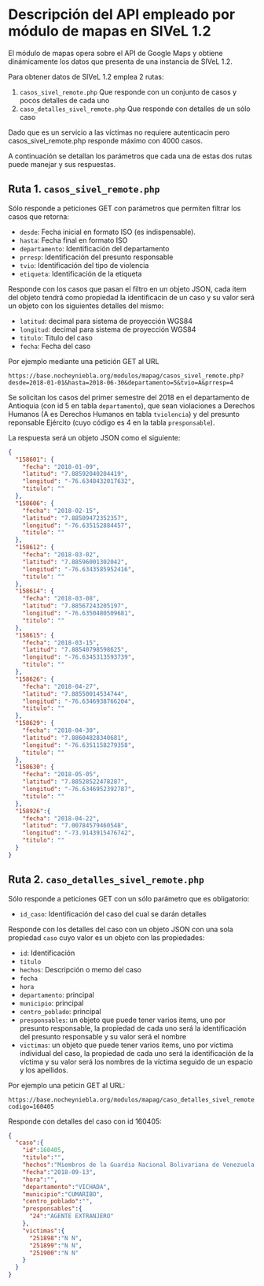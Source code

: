 # Descripción del API empleado por módulo de mapas en SIVeL 1.2

El módulo de mapas opera sobre el API de Google Maps y obtiene dinámicamente los datos que presenta de una instancia de SIVeL 1.2.

Para obtener datos de SIVeL 1.2 emplea 2 rutas:
  1. `casos_sivel_remote.php` Que responde con un conjunto de casos y pocos detalles de cada uno
  2. `caso_detalles_sivel_remote.php` Que responde con detalles de un sólo caso

Dado que es un servicio a las víctimas no requiere autenticacin pero casos_sivel_remote.php responde máximo con 4000 casos.

A continuación se detallan los parámetros que cada una de estas dos rutas puede manejar y sus respuestas.

## Ruta 1. `casos_sivel_remote.php`

Sólo responde a peticiones GET con parámetros que permiten filtrar los casos que retorna:

- `desde`: Fecha inicial en formato ISO (es indispensable).
- `hasta`: Fecha final en formato ISO 
- `departamento`:  Identificación del departamento 
- `prresp`: Identificación del presunto responsable
- `tvio`: Identificación del tipo de violencia
- `etiqueta`: Identificación de la etiqueta


Responde con los casos que pasan el filtro en un objeto JSON, cada item del objeto tendrá como propiedad la identificacin de un caso y su valor será un objeto con los siguientes detalles del mismo:
   - `latitud`: decimal para sistema de proyección WGS84
   - `longitud`: decimal para sistema de proyección WGS84
   - `titulo`: Titulo del caso
   - `fecha`: Fecha del caso

Por ejemplo mediante una petición GET al URL 
```
https://base.nocheyniebla.org/modulos/mapag/casos_sivel_remote.php?desde=2018-01-01&hasta=2018-06-30&departamento=5&tvio=A&prresp=4
```

Se solicitan los casos del primer semestre del 2018 en el departamento de Antioquia (con id 5 en tabla `departamento`), que sean violaciones a Derechos Humanos (A es Derechos Humanos en tabla `tviolencia`) y del presunto reponsable Ejército (cuyo código es 4 en la tabla `presponsable`).

La respuesta será un objeto JSON como el siguiente:

```JSON
{
  "158601": {
    "fecha": "2018-01-09",
    "latitud": "7.88592040204419",
    "longitud": "-76.6348432017632",
    "titulo": ""
  },
  "158606": {
    "fecha": "2018-02-15",
    "latitud": "7.88509472352357",
    "longitud": "-76.635152884457",
    "titulo": ""
  },
  "158612": {
    "fecha": "2018-03-02",
    "latitud": "7.88596001302042",
    "longitud": "-76.6343585952416",
    "titulo": ""
  },
  "158614": {
    "fecha": "2018-03-08",
    "latitud": "7.88567243205197",
    "longitud": "-76.6350480509681",
    "titulo": ""
  }, 
  "158615": {
    "fecha": "2018-03-15",
    "latitud": "7.88540798598625",
    "longitud": "-76.6345313593739",
    "titulo": ""
  }, 
  "158626": {
    "fecha": "2018-04-27",
    "latitud": "7.88550014534744",
    "longitud": "-76.6346938766204",
    "titulo": ""
  },
  "158629": {
    "fecha": "2018-04-30",
    "latitud": "7.88604828340681",
    "longitud": "-76.6351158279358",
    "titulo": ""
  },
  "158630": {
    "fecha": "2018-05-05",
    "latitud": "7.88528522478287",
    "longitud": "-76.6346952392787",
    "titulo": ""
  },
  "158926":{ 
    "fecha": "2018-04-22",
    "latitud": "7.00784579460548",
    "longitud": "-73.9143915476742",
    "titulo": ""
  }
}
```

## Ruta 2. `caso_detalles_sivel_remote.php`

Sólo responde a peticiones GET con un sólo parámetro que es obligatorio:
- `id_caso`: Identificación del caso del cual se darán detalles

Responde con los detalles del caso con un objeto JSON con una sola propiedad `caso` cuyo valor es un objeto con las propiedades:
  - `id`: Identificación
  - `titulo`
  - `hechos`: Descripción o memo del caso
  - `fecha`
  - `hora` 
  - `departamento`: principal
  - `municipio`: principal
  - `centro_poblado`: principal
  - `presponsables`: un objeto que puede tener varios items, uno por presunto responsable, la propiedad de cada uno será la identificación del presunto responsable y su valor será el nombre
  - `victimas`: un objeto que puede tener varios items, uno por víctima individual del caso, la propiedad de cada uno será la identificación de la víctima y su valor será los nombres de la víctima seguido de un espacio y los apellidos.
  
Por ejemplo una peticin GET al URL:    
```
https://base.nocheyniebla.org/modulos/mapag/caso_detalles_sivel_remote.php?codigo=160405
```

Responde con detalles del caso con id 160405:

```JSON
{
  "caso":{
    "id":160405,
    "titulo":"",
    "hechos":"Miembros de la Guardia Nacional Bolivariana de Venezuela incursionaron en el sector conocido como Islas Maipures y detuvieron arbitrariamente a tres campesinos de nacionalidad colombiana a quienes llevaron a territorio venezolano.",
    "fecha":"2018-09-13",
    "hora":"",
    "departamento":"VICHADA",
    "municipio":"CUMARIBO",
    "centro_poblado":"",
    "presponsables":{
      "24":"AGENTE EXTRANJERO"
    },
    "victimas":{
      "251898":"N N",
      "251899":"N N",
      "251900":"N N"
    }
  }
}
```
  
